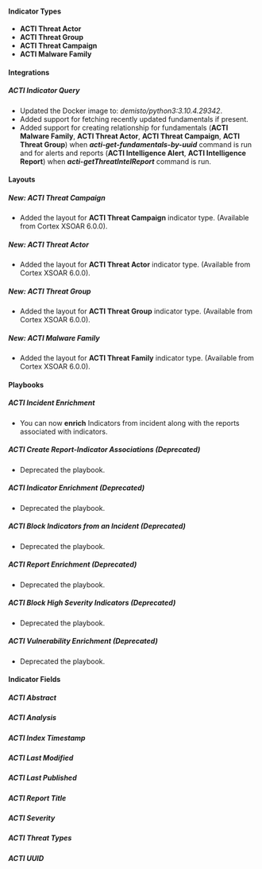 
#### Indicator Types
- **ACTI Threat Actor**
- **ACTI Threat Group**
- **ACTI Threat Campaign**
- **ACTI Malware Family**

#### Integrations
##### **ACTI Indicator Query**
- Updated the Docker image to: *demisto/python3:3.10.4.29342*.
- Added support for fetching recently updated fundamentals if present.
- Added support for creating relationship for fundamentals (**ACTI Malware Family**, **ACTI Threat Actor**, **ACTI Threat Campaign**, **ACTI Threat Group**) when ***acti-get-fundamentals-by-uuid*** command is run and for alerts and reports (**ACTI Intelligence Alert**, **ACTI Intelligence Report**) when ***acti-getThreatIntelReport*** command is run.


#### Layouts
##### New: ACTI Threat Campaign
- Added the layout for **ACTI Threat Campaign** indicator type. (Available from Cortex XSOAR 6.0.0).
##### New: ACTI Threat Actor
- Added the layout for **ACTI Threat Actor** indicator type. (Available from Cortex XSOAR 6.0.0).
##### New: ACTI Threat Group
- Added the layout for **ACTI Threat Group** indicator type. (Available from Cortex XSOAR 6.0.0).
##### New: ACTI Malware Family
- Added the layout for **ACTI Threat Family** indicator type. (Available from Cortex XSOAR 6.0.0).

#### Playbooks
##### ACTI Incident Enrichment
- You can now **enrich** Indicators from incident along with the reports associated with indicators.

##### ACTI Create Report-Indicator Associations (Deprecated)
- Deprecated the playbook.

##### ACTI Indicator Enrichment (Deprecated)
- Deprecated the playbook.

##### ACTI Block Indicators from an Incident (Deprecated)
- Deprecated the playbook.

##### ACTI Report Enrichment (Deprecated)
- Deprecated the playbook.

##### ACTI Block High Severity Indicators (Deprecated)
- Deprecated the playbook.

##### ACTI Vulnerability Enrichment (Deprecated)
- Deprecated the playbook.

#### Indicator Fields
##### ACTI Abstract
##### ACTI Analysis
##### ACTI Index Timestamp
##### ACTI Last Modified
##### ACTI Last Published
##### ACTI Report Title
##### ACTI Severity
##### ACTI Threat Types
##### ACTI UUID